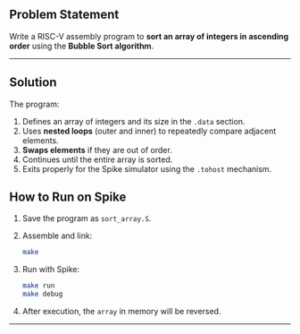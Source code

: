 ##  Problem Statement

Write a RISC-V assembly program to **sort an array of integers in ascending order** using the **Bubble Sort algorithm**.

---

##  Solution

The program:

1. Defines an array of integers and its size in the `.data` section.
2. Uses **nested loops** (outer and inner) to repeatedly compare adjacent elements.
3. **Swaps elements** if they are out of order.
4. Continues until the entire array is sorted.
5. Exits properly for the Spike simulator using the `.tohost` mechanism.

##  How to Run on Spike

1. Save the program as `sort_array.S`.
2. Assemble and link:

   ```bash
   make
   ```
3. Run with Spike:

   ```bash
   make run 
   make debug
   ```
4. After execution, the `array` in memory will be reversed.

---

